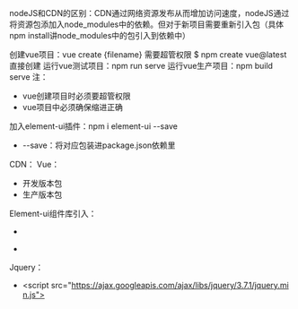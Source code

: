 nodeJS和CDN的区别：CDN通过网络资源发布从而增加访问速度，nodeJS通过将资源包添加入node_modules中的依赖。但对于新项目需要重新引入包（具体npm install讲node_modules中的包引入到依赖中）

创建vue项目：vue create {filename} 需要超管权限
	$ npm create vue@latest 直接创建
运行vue测试项目：npm run serve
运行vue生产项目：npm build serve
注：
- vue创建项目时必须要超管权限
- vue项目中必须确保缩进正确

加入element-ui插件：npm i element-ui --save
- --save：将对应包装进package.json依赖里

CDN：
Vue：
-  开发版本包<script src="https://cdn.jsdelivr.net/npm/vue@2.7.16/dist/vue.js"></script>
- 生产版本包<script src="https://cdn.jsdelivr.net/npm/vue@2.7.16"></script>

Element-ui组件库引入：
<!-- 引入样式 -->
- <link rel="stylesheet" href="https://unpkg.com/element-ui/lib/theme-chalk/index.css"> 
<!-- 引入组件库 -->
- <script src="https://unpkg.com/element-ui/lib/index.js"></script>

Jquery：
- <script src="https://ajax.googleapis.com/ajax/libs/jquery/3.7.1/jquery.min.js"></script>
